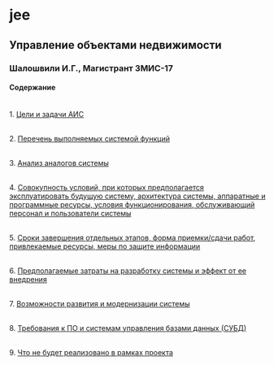 # jee

## Управление объектами недвижимости 

### Шалошвили И.Г., Магистрант ЗМИС-17

#### Содержание

<br/>1. [Цели и задачи АИС](https://github.com/Shaloshvili/jee/blob/master/docs/p1.md "Цели и задачи АИС")<br/>

<br/>2. [Перечень выполняемых системой функций](https://github.com/Shaloshvili/jee/blob/master/docs/p2.md "Перечень выполняемых системой функций")<br/>

<br/>3. [Анализ аналогов системы](https://github.com/Shaloshvili/jee/blob/master/docs/p3.md "Анализ аналогов системы")<br/>


<br/>4. [Совокупность условий, при которых предполагается эксплуатировать будущую систему, архитектура системы, аппаратные и программные ресурсы, условия функционирования, обслуживающий персонал и пользователи системы](https://github.com/Shaloshvili/jee/blob/master/docs/p4.md "Совокупность условий, при которых предполагается эксплуатировать будущую систему, архитектура системы, аппаратные и программные ресурсы, условия функционирования, обслуживающий персонал и пользователи системы")<br/>

<br/>5. [Сроки завершения отдельных этапов, форма приемки/сдачи работ, привлекаемые ресурсы, меры по защите информации](https://github.com/Shaloshvili/jee/blob/master/docs/p5.md "Сроки завершения отдельных этапов, форма приемки/сдачи работ, привлекаемые ресурсы, меры по защите информации")<br/>

<br/>6. [Предполагаемые затраты на разработку системы и эффект от ее внедрения](https://github.com/Shaloshvili/jee/blob/master/docs/p6.md "Предполагаемые затраты на разработку системы и эффект от ее внедрения")<br/>

<br/>7. [Возможности развития и модернизации системы](https://github.com/Shaloshvili/jee/blob/master/docs/p7.md "Возможности развития и модернизации системы")<br/>

<br/>8. [Требования к ПО и системам управления базами данных (СУБД)](https://github.com/Shaloshvili/jee/blob/master/docs/p8.md "Требования к ПО и системам управления базами данных (СУБД)")<br/>

<br/>9. [Что не будет реализовано в рамках проекта](https://github.com/Shaloshvili/jee/blob/master/docs/p9.md "Что не будет реализовано в рамках проекта")<br/>
